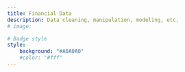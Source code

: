 ```yaml
---
title: Financial Data
description: Data cleaning, manipulation, modeling, etc.
# image:

# Badge style
style:
    background: "#A0A0A0" 
    #color: "#fff"
---
```

